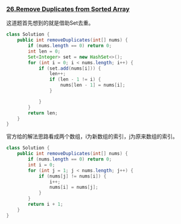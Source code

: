 ### [26.Remove Duplicates from Sorted Array](https://leetcode.com/problems/remove-duplicates-from-sorted-array/)

这道题首先想到的就是借助Set去重。

```java
class Solution {
    public int removeDuplicates(int[] nums) {
        if (nums.length == 0) return 0;
        int len = 0;
        Set<Integer> set = new HashSet<>();
        for (int i = 0; i < nums.length; i++) {
            if (set.add(nums[i])) {
                len++;
                if (len - 1 != i) {
                    nums[len - 1] = nums[i];
                }

            }
        }
        return len;
    }
}
```

官方给的解法思路看成两个数组，i为新数组的索引，j为原来数组的索引。

```java
class Solution {
    public int removeDuplicates(int[] nums) {
        if (nums.length == 0) return 0;
        int i = 0;
        for (int j = 1; j < nums.length; j++) {
            if (nums[j] != nums[i]) {
                i++;
                nums[i] = nums[j];
            }
        }
        return i + 1;
    }
}
```